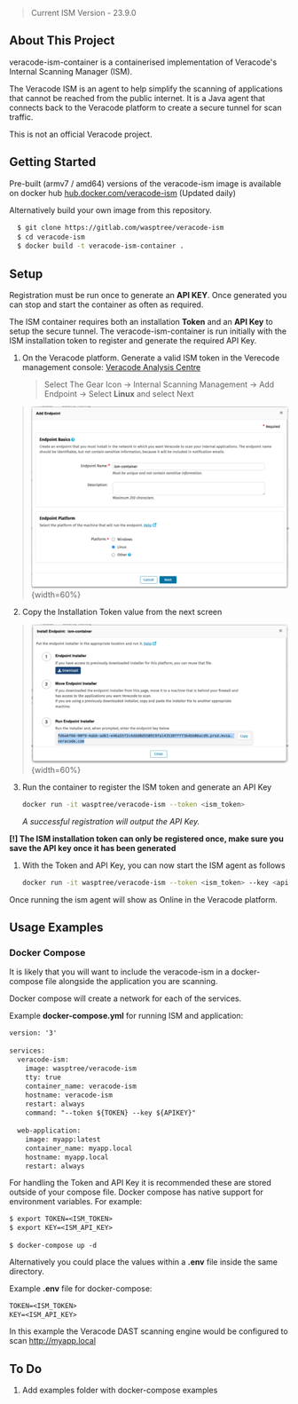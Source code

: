 > Current ISM Version - 23.9.0
<!-- ABOUT THE PROJECT -->
## About This Project


veracode-ism-container is a containerised implementation of Veracode's Internal Scanning Manager (ISM).

The Veracode ISM is an agent to help simplify the scanning of applications that cannot be reached from the public internet. It is a Java agent that connects back to the Veracode platform to create a secure tunnel for scan traffic.


This is not an official Veracode project.


<!-- GETTING STARTED -->
## Getting Started

Pre-built (armv7 / amd64) versions of the veracode-ism image is available on docker hub [hub.docker.com/veracode-ism](https://hub.docker.com/r/wasptree/veracode-ism) (Updated daily)

Alternatively build your own image from this repository.


  ```sh
    $ git clone https://gitlab.com/wasptree/veracode-ism
    $ cd veracode-ism
    $ docker build -t veracode-ism-container .
  ```



<!-- SETUP -->
## Setup

Registration must be run once to generate an **API KEY**. Once generated you can stop and start the container as often as required.

The ISM container requires both an installation **Token** and an **API Key** to setup the secure tunnel.
The veracode-ism-container is run initially with the ISM installation token to register and generate the required API Key.

1. On the Veracode platform. Generate a valid ISM token in the Verecode management console: [Veracode Analysis Centre](https://analysiscenter.veracode.com/)
   
   >Select The Gear Icon -> Internal Scanning Management -> Add Endpoint -> Select **Linux** and select Next

> ![](/images/2023-06-09-09-05-20.png){width=60%}

2. Copy the Installation Token value from the next screen

> ![](/images/2023-06-09-09-11-08.png){width=60%}

3. Run the container to register the ISM token and generate an API Key
   ```sh
   docker run -it wasptree/veracode-ism --token <ism_token>
   ```

   *A successful registration will output the API Key.*

**[!] The ISM installation token can only be registered once, make sure you save the API key once it has been generated**
1. With the Token and API Key, you can now start the ISM agent as follows
   ```sh
   docker run -it wasptree/veracode-ism --token <ism_token> --key <api_key>
   ```

Once running the ism agent will show as Online in the Veracode platform.


<!-- USAGE EXAMPLES -->
## Usage Examples


### Docker Compose
It is likely that you will want to include the veracode-ism in a docker-compose file alongside the application you are scanning.

Docker compose will create a network for each of the services.

Example **docker-compose.yml** for running ISM and application:

```
version: '3'

services:
  veracode-ism:
    image: wasptree/veracode-ism
    tty: true
    container_name: veracode-ism
    hostname: veracode-ism
    restart: always
    command: "--token ${TOKEN} --key ${APIKEY}"

  web-application:
    image: myapp:latest
    container_name: myapp.local
    hostname: myapp.local
    restart: always
```
For handling the Token and API Key it is recommended these are stored outside of your compose file. Docker compose has native support for environment variables. For example:
```
$ export TOKEN=<ISM_TOKEN>
$ export KEY=<ISM_API_KEY>

$ docker-compose up -d
```
Alternatively you could place the values within a **.env** file inside the same directory.

Example **.env** file for docker-compose:
```
TOKEN=<ISM_TOKEN>
KEY=<ISM_API_KEY>
```

In this example the Veracode DAST scanning engine would be configured to scan http://myapp.local


<!-- To Do -->
## To Do

1. Add examples folder with docker-compose examples
